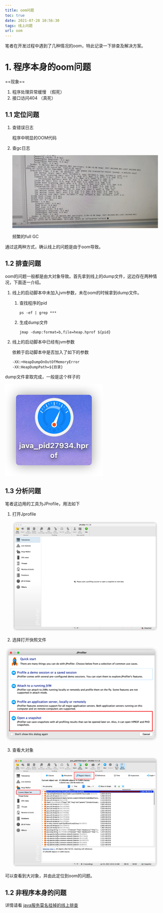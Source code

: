 ```yaml
---
title: oom问题
toc: true
date: 2021-07-28 10:56:30
tags: 线上问题
url: oom
---
```


笔者在开发过程中遇到了几种情况的oom，特此记录一下排查及解决方案。
<!--more-->

# 1. 程序本身的oom问题

==现象== 

1. 程序处理异常缓慢 （假死）
2. 接口访问404 （真死）

## 1.1 定位问题

1. 查错误日志 

   程序中明显的OOM代码

2. 查gc日志

   ![image-20210728130918032](oom问题/image-20210728130918032.png)

   频繁的full GC

通过这两种方式，确认线上的问题是由于oom导致。

## 1.2 排查问题

oom的问题一般都是由大对象导致。首先拿到线上的dump文件，这边存在两种情况，下面逐一介绍。

1. 线上的启动脚本中未加入jvm参数，未在oom的时候拿到dump文件。

   1. 查找程序的pid

      ```shell
      ps -ef | grep ***
      ```

   2. 生成dump文件

      ```shell
      jmap -dump:format=b,file=heap.hprof ${pid}
      ```

      

2. 线上的启动脚本中已经有jvm参数

   依赖于启动脚本中是否加入了如下的参数

   ```shell
   -XX:+HeapDumpOnOutOfMemoryError
   -XX:HeapDumpPath=${目录}
   ```

dump文件拿取完成，一般是这个样子的

![image-20210728131107299](oom问题/image-20210728131107299.png)

## 1.3 分析问题

笔者这边用的工具为JProfile，用法如下

1. 打开Jprofile

   ![image-20210728130041877](oom问题/image-20210728130041877.png)

2. 选择打开快照文件

![image-20210728130118924](oom问题/image-20210728130118924.png)

3. 查看大对象

   ![image-20210728130239004](oom问题/image-20210728130239004.png)

可以查看到大对象，并由此定位到oom的问题。

## 1.2 非程序本身的问题

详情请看 [java服务莫名挂掉的线上排查](https://mrhy1996.github.io/online/)

